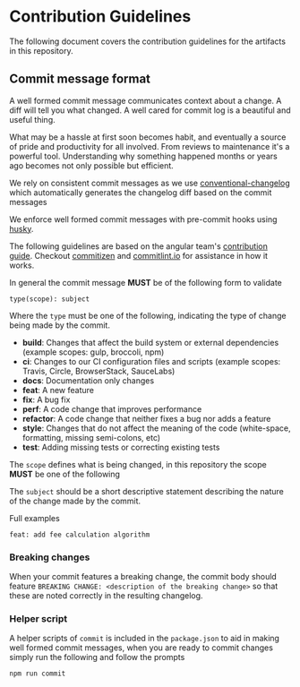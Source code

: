 # Contribution Guidelines

The following document covers the contribution guidelines for the artifacts in this repository.

## Commit message format

A well formed commit message communicates context about a change. A diff will tell you what changed. A well cared for
commit log is a beautiful and useful thing.

What may be a hassle at first soon becomes habit, and eventually a source of pride and productivity for all
involved. From reviews to maintenance it's a powerful tool. Understanding why something happened months or years ago
becomes not only possible but efficient.

We rely on consistent commit messages as we use
[conventional-changelog](https://github.com/conventional-changelog/conventional-changelog) which automatically generates
the changelog diff based on the commit messages

We enforce well formed commit messages with pre-commit hooks using [husky](https://github.com/typicode/husky).

The following guidelines are based on the angular
team's [contribution guide](https://github.com/angular/angular/blob/22b96b9/CONTRIBUTING.md#-commit-message-guidelines).
Checkout [commitizen](https://www.npmjs.com/package/commitizen) and [commitlint.io](https://commitlint.io/) for
assistance in how it works.

In general the commit message **MUST** be of the following form to validate

```
type(scope): subject
```

Where the `type` must be one of the following, indicating the type of change being made by the commit.

* **build**: Changes that affect the build system or external dependencies (example scopes: gulp, broccoli, npm)
* **ci**: Changes to our CI configuration files and scripts (example scopes: Travis, Circle, BrowserStack, SauceLabs)
* **docs**: Documentation only changes
* **feat**: A new feature
* **fix**: A bug fix
* **perf**: A code change that improves performance
* **refactor**: A code change that neither fixes a bug nor adds a feature
* **style**: Changes that do not affect the meaning of the code (white-space, formatting, missing semi-colons, etc)
* **test**: Adding missing tests or correcting existing tests

The `scope` defines what is being changed, in this repository the scope **MUST** be one of the following

The `subject` should be a short descriptive statement describing the nature of the change made by the commit.

Full examples

```
feat: add fee calculation algorithm
```

### Breaking changes

When your commit features a breaking change, the commit body should feature `BREAKING CHANGE: <description of the breaking change>` so that these are noted correctly in the resulting changelog.

### Helper script

A helper scripts of `commit` is included in the `package.json` to aid in making well formed commit messages, when you are ready to commit changes simply run the following and follow the prompts

```
npm run commit
```
